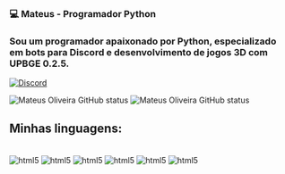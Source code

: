 ### 💻 Mateus - Programador Python

### Sou um programador apaixonado por Python, especializado em bots para Discord e desenvolvimento de jogos 3D com UPBGE 0.2.5.

[![Discord](https://img.shields.io/badge/Discord-7289DA?style=for-the-badge&logo=discord&logoColor=white)](https://Discordapp.com/users/1199338020088840272)

![Mateus Oliveira GitHub status](https://github-readme-stats.vercel.app/api?username=Trov4o9&show_icons=true&theme=tokyonight)
![Mateus Oliveira GitHub status](https://github-readme-stats.vercel.app/api/top-langs/?username=Trov4o9&layout=compact&langs_count=16&theme=tokyonight)


## Minhas linguagens:

<div style="display: inline-block"><br/>
  <img align="center" alt="html5" src="https://img.shields.io/badge/Python-3776AB?style=for-the-badge&logo=python&logoColor=white" />
  <img align="center" alt="html5" src="https://img.shields.io/badge/JavaScript-F7DF1E?style=for-the-badge&logo=javascript&logoColor=black" />
  <img align="center" alt="html5" src="https://img.shields.io/badge/Java-ED8B00?style=for-the-badge&logo=openjdk&logoColor=white" />
  <img align="center" alt="html5" src="https://img.shields.io/badge/Node.js-43853D?style=for-the-badge&logo=node.js&logoColor=white" />
  <img align="center" alt="html5" src="https://img.shields.io/badge/C-00599C?style=for-the-badge&logo=c&logoColor=white" />
  <img align="center" alt="html5" src="https://img.shields.io/badge/C%2B%2B-00599C?style=for-the-badge&logo=c%2B%2B&logoColor=white" />
</div>
